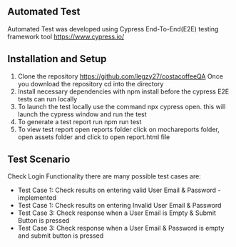 ## Automated Test

Automated Test was developed using Cypress End-To-End(E2E) testing framework tool https://www.cypress.io/


## Installation and Setup

1. Clone the repository https://github.com/legzy27/costacoffeeQA
Once you download the repository cd into the directory
2. Install necessary dependencies with npm install before the cypress E2E tests can run locally
3. To launch the test locally use the command npx cypress open. this will launch the cypress window and run the test
4. To generate a test report run npm run test
5. To view test report open reports folder click on mochareports folder, open assets folder and click to open report.html file

## Test Scenario
Check Login Functionality there are many possible test cases are:

* Test Case 1: Check results on entering valid User Email & Password - implemented
* Test Case 1: Check results on entering Invalid User Email & Password
* Test Case 3: Check response when a User Email is Empty & Submit Button is pressed 
* Test Case 3: Check response when a User Email & Password  is empty and submit button is pressed 
